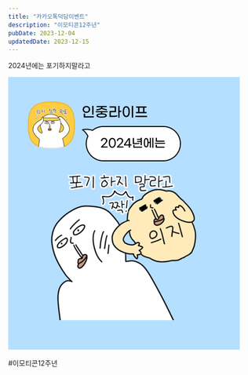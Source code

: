 ```yaml
---
title: "카카오톡덕담이벤트"
description: "이모티콘12주년"
pubDate: 2023-12-04
updatedDate: 2023-12-15
---
```


2024년에는 포기하지말라고

![](/content/images/2023/12/IMG_3353.png)

#이모티콘12주년